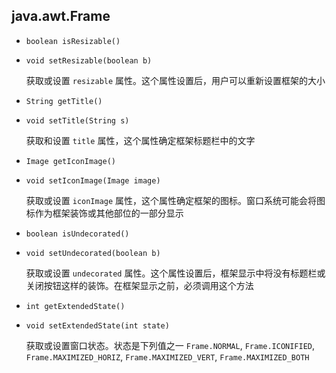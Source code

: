 ## java.awt.Frame

* `boolean isResizable()`

* `void setResizable(boolean b)`

    获取或设置 `resizable` 属性。这个属性设置后，用户可以重新设置框架的大小
    
* `String getTitle()`

* `void setTitle(String s)`

    获取和设置 `title` 属性，这个属性确定框架标题栏中的文字
   
* `Image getIconImage()`

* `void setIconImage(Image image)`

    获取或设置 `iconImage` 属性，这个属性确定框架的图标。窗口系统可能会将图标作为框架装饰或其他部位的一部分显示
    
* `boolean isUndecorated()`

* `void setUndecorated(boolean b)`

    获取或设置 `undecorated` 属性。这个属性设置后，框架显示中将没有标题栏或关闭按钮这样的装饰。在框架显示之前，必须调用这个方法
   
* `int getExtendedState()`

* `void setExtendedState(int state)`

    获取或设置窗口状态。状态是下列值之一 `Frame.NORMAL`, `Frame.ICONIFIED`, `Frame.MAXIMIZED_HORIZ`, `Frame.MAXIMIZED_VERT`,  `Frame.MAXIMIZED_BOTH`